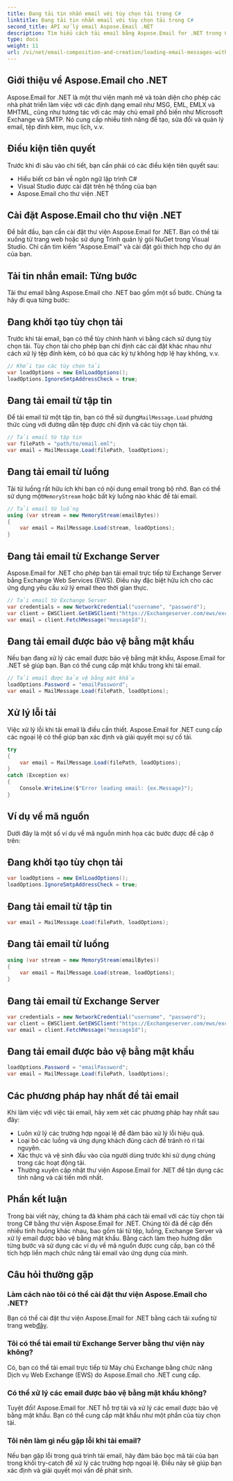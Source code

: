 ```yaml
---
title: Đang tải tin nhắn email với tùy chọn tải trong C#
linktitle: Đang tải tin nhắn email với tùy chọn tải trong C#
second_title: API xử lý email Aspose.Email .NET
description: Tìm hiểu cách tải email bằng Aspose.Email for .NET trong C#. Khám phá hướng dẫn từng bước và ví dụ về mã nguồn để xử lý email hiệu quả.
type: docs
weight: 11
url: /vi/net/email-composition-and-creation/loading-email-messages-with-load-options-in-csharp/
---
```


## Giới thiệu về Aspose.Email cho .NET

Aspose.Email for .NET là một thư viện mạnh mẽ và toàn diện cho phép các nhà phát triển làm việc với các định dạng email như MSG, EML, EMLX và MHTML, cũng như tương tác với các máy chủ email phổ biến như Microsoft Exchange và SMTP. Nó cung cấp nhiều tính năng để tạo, sửa đổi và quản lý email, tệp đính kèm, mục lịch, v.v.

## Điều kiện tiên quyết

Trước khi đi sâu vào chi tiết, bạn cần phải có các điều kiện tiên quyết sau:

- Hiểu biết cơ bản về ngôn ngữ lập trình C#
- Visual Studio được cài đặt trên hệ thống của bạn
- Aspose.Email cho thư viện .NET

## Cài đặt Aspose.Email cho thư viện .NET

Để bắt đầu, bạn cần cài đặt thư viện Aspose.Email for .NET. Bạn có thể tải xuống từ trang web hoặc sử dụng Trình quản lý gói NuGet trong Visual Studio. Chỉ cần tìm kiếm "Aspose.Email" và cài đặt gói thích hợp cho dự án của bạn.

## Tải tin nhắn email: Từng bước

Tải thư email bằng Aspose.Email cho .NET bao gồm một số bước. Chúng ta hãy đi qua từng bước:

## Đang khởi tạo tùy chọn tải

Trước khi tải email, bạn có thể tùy chỉnh hành vi bằng cách sử dụng tùy chọn tải. Tùy chọn tải cho phép bạn chỉ định các cài đặt khác nhau như cách xử lý tệp đính kèm, có bỏ qua các ký tự không hợp lệ hay không, v.v.

```csharp
// Khởi tạo các tùy chọn tải
var loadOptions = new EmlLoadOptions();
loadOptions.IgnoreSmtpAddressCheck = true;
```

## Đang tải email từ tập tin

 Để tải email từ một tập tin, bạn có thể sử dụng`MailMessage.Load` phương thức cùng với đường dẫn tệp được chỉ định và các tùy chọn tải.

```csharp
// Tải email từ tập tin
var filePath = "path/to/email.eml";
var email = MailMessage.Load(filePath, loadOptions);
```

## Đang tải email từ luồng

 Tải từ luồng rất hữu ích khi bạn có nội dung email trong bộ nhớ. Bạn có thể sử dụng một`MemoryStream` hoặc bất kỳ luồng nào khác để tải email.

```csharp
// Tải email từ luồng
using (var stream = new MemoryStream(emailBytes))
{
    var email = MailMessage.Load(stream, loadOptions);
}
```

## Đang tải email từ Exchange Server

Aspose.Email for .NET cho phép bạn tải email trực tiếp từ Exchange Server bằng Exchange Web Services (EWS). Điều này đặc biệt hữu ích cho các ứng dụng yêu cầu xử lý email theo thời gian thực.

```csharp
// Tải email từ Exchange Server
var credentials = new NetworkCredential("username", "password");
var client = EWSClient.GetEWSClient("https://Exchangeserver.com/ews/exchange.asmx", thông tin xác thực);
var email = client.FetchMessage("messageId");
```

## Đang tải email được bảo vệ bằng mật khẩu

Nếu bạn đang xử lý các email được bảo vệ bằng mật khẩu, Aspose.Email for .NET sẽ giúp bạn. Bạn có thể cung cấp mật khẩu trong khi tải email.

```csharp
// Tải email được bảo vệ bằng mật khẩu
loadOptions.Password = "emailPassword";
var email = MailMessage.Load(filePath, loadOptions);
```

## Xử lý lỗi tải

Việc xử lý lỗi khi tải email là điều cần thiết. Aspose.Email for .NET cung cấp các ngoại lệ có thể giúp bạn xác định và giải quyết mọi sự cố tải.

```csharp
try
{
    var email = MailMessage.Load(filePath, loadOptions);
}
catch (Exception ex)
{
    Console.WriteLine($"Error loading email: {ex.Message}");
}
```

## Ví dụ về mã nguồn

Dưới đây là một số ví dụ về mã nguồn minh họa các bước được đề cập ở trên:

## Đang khởi tạo tùy chọn tải

```csharp
var loadOptions = new EmlLoadOptions();
loadOptions.IgnoreSmtpAddressCheck = true;
```

## Đang tải email từ tập tin

```csharp
var email = MailMessage.Load(filePath, loadOptions);
```

## Đang tải email từ luồng

```csharp
using (var stream = new MemoryStream(emailBytes))
{
    var email = MailMessage.Load(stream, loadOptions);
}
```

## Đang tải email từ Exchange Server

```csharp
var credentials = new NetworkCredential("username", "password");
var client = EWSClient.GetEWSClient("https://Exchangeserver.com/ews/exchange.asmx", thông tin xác thực);
var email = client.FetchMessage("messageId");
```

## Đang tải email được bảo vệ bằng mật khẩu

```csharp
loadOptions.Password = "emailPassword";
var email = MailMessage.Load(filePath, loadOptions);
```

## Các phương pháp hay nhất để tải email

Khi làm việc với việc tải email, hãy xem xét các phương pháp hay nhất sau đây:

- Luôn xử lý các trường hợp ngoại lệ để đảm bảo xử lý lỗi hiệu quả.
- Loại bỏ các luồng và ứng dụng khách đúng cách để tránh rò rỉ tài nguyên.
- Xác thực và vệ sinh đầu vào của người dùng trước khi sử dụng chúng trong các hoạt động tải.
- Thường xuyên cập nhật thư viện Aspose.Email for .NET để tận dụng các tính năng và cải tiến mới nhất.

## Phần kết luận

Trong bài viết này, chúng ta đã khám phá cách tải email với các tùy chọn tải trong C# bằng thư viện Aspose.Email for .NET. Chúng tôi đã đề cập đến nhiều tình huống khác nhau, bao gồm tải từ tệp, luồng, Exchange Server và xử lý email được bảo vệ bằng mật khẩu. Bằng cách làm theo hướng dẫn từng bước và sử dụng các ví dụ về mã nguồn được cung cấp, bạn có thể tích hợp liền mạch chức năng tải email vào ứng dụng của mình.

## Câu hỏi thường gặp

### Làm cách nào tôi có thể cài đặt thư viện Aspose.Email cho .NET?

 Bạn có thể cài đặt thư viện Aspose.Email for .NET bằng cách tải xuống từ trang web[đây](https://releases.aspose.com/email/net).

### Tôi có thể tải email từ Exchange Server bằng thư viện này không?

Có, bạn có thể tải email trực tiếp từ Máy chủ Exchange bằng chức năng Dịch vụ Web Exchange (EWS) do Aspose.Email cho .NET cung cấp.

### Có thể xử lý các email được bảo vệ bằng mật khẩu không?

Tuyệt đối! Aspose.Email for .NET hỗ trợ tải và xử lý các email được bảo vệ bằng mật khẩu. Bạn có thể cung cấp mật khẩu như một phần của tùy chọn tải.

### Tôi nên làm gì nếu gặp lỗi khi tải email?

Nếu bạn gặp lỗi trong quá trình tải email, hãy đảm bảo bọc mã tải của bạn trong khối try-catch để xử lý các trường hợp ngoại lệ. Điều này sẽ giúp bạn xác định và giải quyết mọi vấn đề phát sinh.